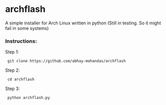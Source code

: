# archflash
A simple installer for Arch Linux written in python
(Still in testing. So it might fail in some systems)

### Instructions:


Step 1:

     git clone https://github.com/abhay-mohandas/archflash
   
Step 2:

     cd archflash

Step 3:

     python archflash.py
  
  
